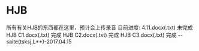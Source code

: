 # HJB
所有有关HJB的东西都在这里，预计会上传录音
目前进度:
4.11.docx(.txt) 未完成
HJB C1.docx(.txt) 完成
HJB C2.docx(.txt) 完成
HJB C3.docx(.txt) 完成
                 --saite(tsksj,L**)-2017.04.15
